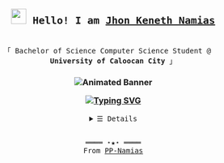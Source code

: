 <h3 style="font-size:20px" align="center";><samp><img src="https://emojis.slackmojis.com/emojis/images/1531849430/4246/blob-sunglasses.gif?1531849430" width="30"/> Hello! I am <b><a rel="nofollow noopener noreferrer" target="_blank" href="https://github.com/PP-Namias">Jhon Keneth Namias</a></b></samp></h3>
<p align="center">
  <br>
    <samp>
      「 Bachelor of Science Computer Science Student @ <img src="https://www.ucc-caloocan.edu.ph/images/ucc_logo.png" width="15"/> <b>University of Caloocan City</b> 」
    </samp>
  <br>
</p>

<h3 align="center">

![Animated Banner](https://res.cloudinary.com/superfolio/image/upload/v1620689979/68747470733a2f2f692e70696e696d672e636f6d2f6f726967696e616c732f63362f33332f63322f63363333633230656465383266306530636564376435373064626533613166332e676966_yjuh2s.gif)

[![Typing SVG](https://readme-typing-svg.herokuapp.com?color=%2349F707&lines=Jhon+Keneth+Namias%2C+19+years+old;Unity+Game+Developer;Front-end+Web+Developer)](https://git.io/typing-svg)
</h3>

<details align="center">
<summary><samp>&#9776; Details</samp></summary>
  <p align="center"> 
    <br>
    <a href="https://github.com/PP-Namias?tab=repositories" target="_blank"><img alt="Code" src="https://img.shields.io/badge/-code-000000?style=flat-square&logo=Plex&logoColor=white">
    </a>
    <a href="https://github.com/PP-Namias?tab=repositories&language=vb.net" target="_blank"><img alt="VB.Net" src="https://img.shields.io/badge/-Vb.net-375eab?style=flat-square&logo=.net&logoColor=white&color=blueviolet">
    </a>
    <a href="https://github.com/PP-Namias?tab=repositories&language=c%2B%2B" target="_blank"><img alt="C++" src="https://img.shields.io/badge/-C%2B%2B-f34b7d?style=flat-square&logo=C%2B%2B&logoColor=white">
    </a>
    <a href="https://github.com/PP-Namias?tab=repositories&language=javascript" target="_blank"><img alt="Javascript" src="https://img.shields.io/badge/-Javascript-f1e05a?style=flat-square&logo=Javascript&logoColor=white">
    </a>
    <br>
    <a href="https://www.linkedin.com/in/PP-Namias"><img align="center" src="https://github-readme-streak-stats.herokuapp.com/?user=PP-Namias&theme=buefy-dark&date_format=M%20j[%2C%20Y]" />
    </a>
    <br>
    <br>
    <a href="https://www.linkedin.com/in/PP-Namias"> <img align="center" src="https://github-readme-stats.vercel.app/api/top-langs/?username=PP-Namias&langs_count=8&layout=compact&theme=material-palenight&hide=html,Tcl" />
    </a>
  </p>

  <p align="center">
    <img align="center" src="https://activity-graph.herokuapp.com/graph?username=PP-Namias&theme=dracula&color=B994E6&bg_color=2B2D3D"/>
    <a href="https://github.com/PP-Namias" target="_blank"><img alt="PP-Namias" src="https://img.shields.io/badge/-Github-375eab?style=flat-square&logo=github&logoColor=white&color=black"/>
    </a>
    <a href="https://github.com/PP-Namias/PP-Namias" target="_blank"><img alt="GitHub hits" src="https://img.shields.io/github/last-commit/PP-Namias/PP-Namias?label=profile%20updated&style=flat-square">
    </a>
    <br>
  </samp>
  </p>
</details>
<br>
<samp>
  <p align="center">
    ════ ⋆★⋆ ════<br>
    From <a href="https://github.com/PP-Namias/PP-Namias">PP-Namias</a>
  </p>
</samp>
